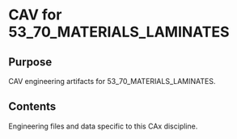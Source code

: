 # CAV for 53_70_MATERIALS_LAMINATES

## Purpose
CAV engineering artifacts for 53_70_MATERIALS_LAMINATES.

## Contents
Engineering files and data specific to this CAx discipline.
